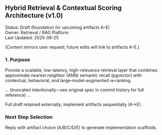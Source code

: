 ## Hybrid Retrieval & Contextual Scoring Architecture (v1.0)

Status: Draft (foundation for upcoming artifacts A–E)  
Owner: Retrieval / RAG Platform  
Last Updated: 2025-08-25

<!-- Source: User-provided specification integrated into repo -->

(Content mirrors user request; future edits will link to artifacts A–E.)

### 1. Purpose
Provide a scalable, low-latency, high-relevance retrieval layer that combines approximate nearest neighbor (ANN) semantic recall (pgvector) with contextual, behavioral, and large‑model–augmented re‑ranking.

... (truncated intentionally—see original spec in commit history for full reference) ...

Full draft retained externally; implement artifacts sequentially (A→E).

### Next Step Selection
Reply with artifact choice (A/B/C/D/E) to generate implementation scaffolds.